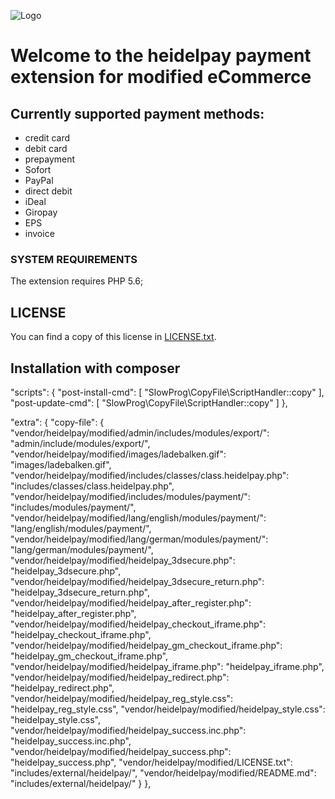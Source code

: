 ![Logo](https://dev.heidelpay.de/devHeidelpay_400_180.jpg)

# Welcome to the heidelpay payment extension for modified eCommerce



## Currently supported payment methods:

* credit card
* debit card
* prepayment
* Sofort
* PayPal
* direct debit
* iDeal
* Giropay
* EPS
* invoice

### SYSTEM REQUIREMENTS

The extension requires PHP 5.6;

## LICENSE

You can find a copy of this license in [LICENSE.txt](LICENSE.txt).


## Installation with composer

  "scripts": {
    "post-install-cmd": [
      "SlowProg\\CopyFile\\ScriptHandler::copy"
    ],
    "post-update-cmd": [
      "SlowProg\\CopyFile\\ScriptHandler::copy"
    ]
  },

  "extra": {
    "copy-file": {
      "vendor/heidelpay/modified/admin/includes/modules/export/": "admin/include/modules/export/",
      "vendor/heidelpay/modified/images/ladebalken.gif": "images/ladebalken.gif",
      "vendor/heidelpay/modified/includes/classes/class.heidelpay.php": "includes/classes/class.heidelpay.php",
      "vendor/heidelpay/modified/includes/modules/payment/": "includes/modules/payment/",
      "vendor/heidelpay/modified/lang/english/modules/payment/": "lang/english/modules/payment/",
      "vendor/heidelpay/modified/lang/german/modules/payment/": "lang/german/modules/payment/",
      "vendor/heidelpay/modified/heidelpay_3dsecure.php": "heidelpay_3dsecure.php",
      "vendor/heidelpay/modified/heidelpay_3dsecure_return.php": "heidelpay_3dsecure_return.php",
      "vendor/heidelpay/modified/heidelpay_after_register.php": "heidelpay_after_register.php",
      "vendor/heidelpay/modified/heidelpay_checkout_iframe.php": "heidelpay_checkout_iframe.php",
      "vendor/heidelpay/modified/heidelpay_gm_checkout_iframe.php": "heidelpay_gm_checkout_iframe.php",
      "vendor/heidelpay/modified/heidelpay_iframe.php": "heidelpay_iframe.php",
      "vendor/heidelpay/modified/heidelpay_redirect.php": "heidelpay_redirect.php",
      "vendor/heidelpay/modified/heidelpay_reg_style.css": "heidelpay_reg_style.css",
      "vendor/heidelpay/modified/heidelpay_style.css": "heidelpay_style.css",
      "vendor/heidelpay/modified/heidelpay_success.inc.php": "heidelpay_success.inc.php",
      "vendor/heidelpay/modified/heidelpay_success.php": "heidelpay_success.php",
      "vendor/heidelpay/modified/LICENSE.txt": "includes/external/heidelpay/",
      "vendor/heidelpay/modified/README.md": "includes/external/heidelpay/"
    }
  },